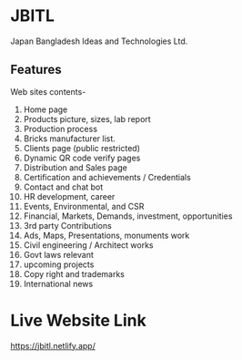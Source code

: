# JBITL 

Japan Bangladesh Ideas and Technologies Ltd.

## Features

Web sites contents-
1. Home page
2. Products picture, sizes, lab report
3. Production process
4. Bricks manufacturer list.
5. Clients page (public restricted)
6. Dynamic QR code verify pages
7. Distribution and Sales page
8. Certification and achievements / Credentials
9. Contact and chat bot
10. HR development, career
11. Events, Environmental, and CSR
12. Financial, Markets, Demands, investment, opportunities
13. 3rd party Contributions
14. Ads, Maps, Presentations, monuments work
15. Civil engineering / Architect works
17. Govt laws relevant
18. upcoming projects
19. Copy right and trademarks
20. International news

# Live Website Link
https://jbitl.netlify.app/

